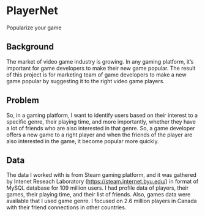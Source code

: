 # PlayerNet
Popularize your game

## Background
The market of video game industry is growing. In any gaming platform, it’s important for game developers to make their new game popular.
The result of this project is for marketing team of game developers to make a new game popular by suggesting it to the right video game players.

## Problem
So, in a gaming platform, I want to identify users based on their interest to a specific genre, their playing time, and more importantly,
whether they have a lot of friends who are also interested in that genre. So, a game developer offers a new game to a right player
and when the friends of the player are also interested in the game, it become popular more quickly.

## Data
The data I worked with is from Steam gaming platform, and it was gathered by Intenet Reseach Laboratory (https://steam.internet.byu.edu/)
in format of MySQL database for 109 million users. I had profile data of players, their games, their playing time, and their list of 
friends. Also, games data were available that I used game genre. I focused on 2.6 million players in Canada with their friend connections 
in other countries.
